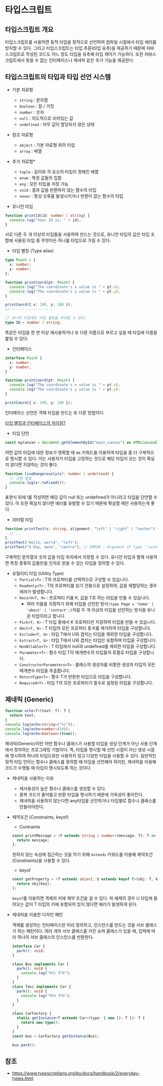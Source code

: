 # 타입스크립트

## 타입스크립트 개요

타입스크립트를 사용하면 동적 타입을 정적으로 선언하여 컴파일 시점에서 타입 에러를 방지할 수 있다. 그리고 타입스크립트는 타입 추론(타입 유추)을 제공하기 때문에 자바스크립트로 작성된 코드도 어느 정도 타입을 유추해 타입 제어가 가능하다. 또한 자바스크립트에서 찾을 수 없는 인터페이스나 제네릭 같은 추가 기능을 제공한다.

## 타입스크립트의 타입과 타입 선언 시스템

- 기본 자료형
  - `string` : 문자열
  - `boolean` : 참 / 거짓
  - `number` : 숫자
  - `null` : 의도적으로 비어있는 값
  - `undefined` : 아무 값이 할당되지 않은 상태
- 참조 자료형
  - `object` : 기본 자료형 외의 타입
  - `array` : 배열
- 추가 자료형\*

  - `tuple` : 길이와 각 요소의 타입이 정해진 배열
  - `enum` : 특정 값들의 집합
  - `any` : 모든 타입을 저장 가능
  - `void` : 결과 값을 반환하지 않는 함수의 타입
  - `never` : 항상 오류를 발생시키거나 반환이 없는 함수의 타입

- 유니언 타입

```ts
function printId(id: number | string) {
  console.log("Your ID is: " + id);
}
```

서로 다른 두 개 이상의 타입들을 사용하여 만드는 것으로, 유니언 타입의 값은 타입 조합에 사용된 타입 중 무엇이든 하나를 타입으로 가질 수 있다.

- 타입 별칭 (Type ailas)

```ts
type Point = {
  x: number;
  y: number;
};

function printCoord(pt: Point) {
  console.log("The coordinate's x value is " + pt.x);
  console.log("The coordinate's y value is " + pt.y);
}

printCoord({ x: 100, y: 100 });
// -------------------

// 유니언 타입에도 타입 별칭을 부여할 수 있다.
type ID = number | string;
```

똑같은 타입을 한 번 이상 재사용하거나 또 다른 이름으로 부르고 싶을 때 타입에 이름을 붙일 수 있다.

- 인터페이스

```ts
interface Point {
  x: number;
  y: number;
}

function printCoord(pt: Point) {
  console.log("The coordinate's x value is " + pt.x);
  console.log("The coordinate's y value is " + pt.y);
}

printCoord({ x: 100, y: 100 });
```

인터페이스 선언은 객체 타입을 만드는 또 다른 방법이다.

[타입 별칭과 인터페이스의 차이점?](https://www.typescriptlang.org/ko/docs/handbook/2/everyday-types.html#%ED%83%80%EC%9E%85-%EB%B3%84%EC%B9%AD%EA%B3%BC-%EC%9D%B8%ED%84%B0%ED%8E%98%EC%9D%B4%EC%8A%A4%EC%9D%98-%EC%B0%A8%EC%9D%B4%EC%A0%90)

- 타입 단언

```ts
const myCanvas = document.getElementById("main_canvas") as HTMLCanvasElement;
```

어떤 값의 타입에 대한 정보가 명확할 때 as 키워드를 이용하여 타입을 좀 더 구체적으로 명시할 수 있다. 이는 사용자가 타입을 고정하는 것으로 해당 타입이 오는 것이 확실치 않다면 지양하는 것이 좋다.

```ts
function liveDangerously(x?: number | undefined) {
  // 오류 없음
  console.log(x!.toFixed());
}
```

표현식 뒤에 !를 작성하면 해당 값이 null 또는 undefined가 아니라고 타입을 단언할 수 있다. 이 또한 확실치 않다면 에러를 유발할 수 있기 때문에 확실할 때만 사용하는게 좋다.

- 리터럴 타입

```ts
function printText(s: string, alignment: "left" | "right" | "center") {
  // ...
}
printText("Hello, world", "left");
printText("G'day, mate", "centre"); // ERROR : Argument of type '"centre"' is not assignable to parameter of type '"left" | "right" | "center"'.
```

구체적인 문자열과 숫자 값을 타입 위치에서 지정할 수 있다. 유니언 타입과 함께 사용하면 특정 종류의 값들만을 인자로 받을 수 있는 타입을 정의할 수 있다.

- 유틸리티 타입 (Utility Type)
  - `Partial<T>` : T의 프로퍼티를 선택적으로 구성할 수 있습니다.
  - `Readonly<T>` : T의 프로퍼티를 읽기 전용으로 설정하여, 값을 재할당하는 경우 에러가 발생합니다.
  - `Record<T, K>` : 프로퍼티 키를 K, 값을 T로 하는 타입을 만들 수 있습니다.
    - 여러 키들을 지정하기 위해 타입을 선언한 방식`(type Page = 'home' | 'about' | 'contact';)`처럼 두 개 이상의 타입을 선언하는 방식을 유니온 타입이라고 합니다.
  - `Pick<T, K>` : T 타입 중에서 K 프로퍼티만 지정하여 타입을 만들 수 있습니다.
  - `Omit<T, K>` : T 타입의 모든 프로퍼티 중 K를 제거하여 타입을 구성합니다.
  - `Exclude<T, U>` : 타입 T에서 U와 겹치는 타입을 제외한 타입을 구성합니다.
  - `Extract<T, U>` : 타입 T에서 U와 겹치는 타입만 포함하여 타입을 구성합니다.
  - `NonNllable<T>` : T 타입에서 null과 undefined를 제외한 타입을 구성합니다.
  - `Parameter<T>` : 함수 타입 T의 매개변수의 타입들의 튜플로 타입을 구성합니다.
  - `ConstructorParameters<T>` : 클래스의 생성자를 비롯한 생성자 타입의 모든 매개변수 타입을 추출합니다.
  - `ReturnType<T>` : 함수 T가 반환한 타입으로 타입을 구성합니다.
  - `Required<T>` : 타입 T의 모든 프로퍼티가 필수로 설정된 타입을 구성합니다.

## 제네릭 (Generic)

```ts
function echo<T>(text: T): T {
  return text;
}
console.log(echo<string>("hi"));
console.log(echo<number>(10));
console.log(echo<boolean>(true));
```

제네릭(Generic)이란 어떤 함수나 클래스가 사용할 타입을 생성 단계가 아닌 사용 단계에서 정의하는 프로그래밍 기법이다. 즉, 타입을 명시할 때 선언 시점이 아닌 생성 시점에 명시하여 하나의 타입으로만 사용하지 않고 다양한 타입을 사용할 수 있다. 일반적인 정적 타입 언어는 함수나 클래스를 정의할 때 타입을 선언해야 하지만, 제네릭을 이용해 코드가 수행될 때 타입이 명시되도록 하는 것이다.

- 제네릭을 사용하는 이유

  - 재사용성이 높은 함수나 클래스를 생성할 수 있다.
  - 중복 코드가 줄어들고 반환 타입을 명시하기 때문에 가독성이 좋아진다.
  - 제네릭을 사용하지 않는다면 any타입을 선언하거나 타입별로 함수나 클래스를 만들어야한다.

- 제약조건 (Constraints, keyof)

  - Contraints

  ```ts
  const printMessage = <T extends string | number>(message: T): T => {
    return message;
  };
  ```

  원하지 않는 속성에 접근하는 것을 막기 위해 `extends` 키워드를 이용해 제약조건(Constraints)을 사용할 수 있다.

  - keyof

  ```ts
  const getProperty = <T extends object, U extends keyof T>(obj: T, key: U) => {
    return obj[key];
  };
  ```

  `keyof`를 이용하면 객체의 키에 제약 조건을 걸 수 있다. 위 예제의 경우 U 타입에 들어오는 값이 T 타입의 키에 포함되어 있지 않다면 에러가 발생하게 된다.

- 제네릭을 이용한 디자인 패턴

  객체를 생성하는 인터페이스만 미리 정의하고, 인스턴스를 만드는 것을 서브 클래스가 하는 패턴이다. 여러 개의 서브 클래스를 가진 슈퍼 클래스가 있을 때, 입력에 따라 하나의 서브 클래스의 인스턴스를 반환한다.

  ```ts
  interface Car {
    park(): void;
  }

  class Bus implements Car {
    park(): void {
      console.log("버스 주차");
    }
  }
  class Taxi implements Car {
    park(): void {
      console.log("택시 주차");
    }
  }

  class CarFactory {
    static getInstance<T extends Car>(type: { new (): T }): T {
      return new type();
    }
  }
  const bus = CarFactory.getInstance(Bus);

  bus.park();
  ```

## 참조

- https://www.typescriptlang.org/ko/docs/handbook/2/everyday-types.html
